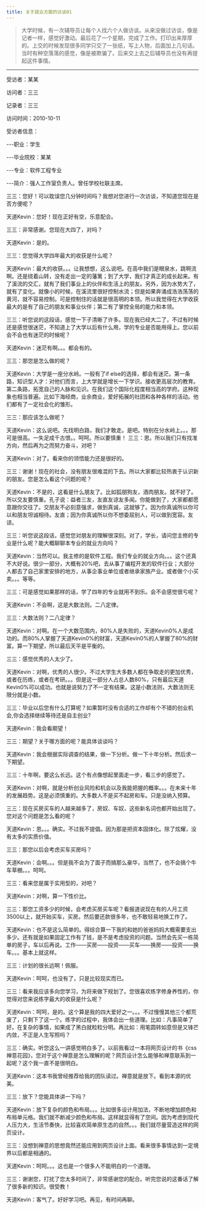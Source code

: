```yaml
---
title: 关于就业方面的访谈01
---
```


> 大学时候，有一次辅导员让每个人找六个人做访谈。从来没做过访谈，像是记者一样，感觉好激动。最后花了一个星期，完成了工作。打印出来厚厚的。上交的时候发现很多同学只交了一张纸，写上人物，后面加上几句话。当时有种空落落的感觉，像是被欺骗了。后来交上去之后辅导员也没有再提起这件事情。

------------------------------

受访者：某某

访问者：三三

记录者：三三

访问时间：2010-10-11

受访者信息：

---职业：学生

---毕业院校：某某

---专业：软件工程专业

---简介：强人工作室负责人。曾任学校社联主席。

三三：您好！可以耽误您几分钟时间吗？我想对您进行一次访谈，不知道您现在是否方便呢？

天道Kevin：您好！现在正好有空，乐意配合。

三三：非常感谢。您现在大四了，对吗？

天道Kevin：是的。

三三：您觉得大学四年最大的收获是什么呢？

天道Kevin：最大的收获。。。让我想想，这么说吧。在高中我们是眼泉水，跳啊流啊。还是绕着山转，没有走出一定的藩篱；到了大学，我们才真正的成长起来。有了溪流的交汇，就有了我们事业上的伙伴和生活上的朋友。另外，因为水势大了，就有了变化。就像小的时候，在溪流里很好控制水流；但是如果奔涌成浩浩荡荡的黄河，就不容易控制。可是控制住的话就是很高明的本领。所以我觉得在大学收获最大的是有了自己的朋友和事业伙伴；第二有了掌控全局的能力和本领。

三三：听您说的这段话，感觉一下子清晰了许多。现在我已经大二了，不过有时候还是感觉很迷茫，不知道上了大学以后有什么用，学的专业是否能用得上。您以前会不会也有迷茫的时候呢？

天道Kevin：迷茫有啊。。。都会有的。

三三：那您是怎么做的呢？

天道Kevin：大学是一座分水岭。一般有了if  else的选择，都会有迷茫。第一条路，知识型人才：对他们而言，上大学就是增长一下学识。接收更高层次的教育。第二条路，拓宽自己的人脉和见识。在我们这个国际化程度相当高的学府。这种现象也相当普遍。比如下海经商，业余商业，爱好拓展的社团和各种各样的活动。他们都有了一定社会化的雏形。

三三：那应该怎么做呢？

天道Kevin：这么说吧。先找明白路，我们才敢走。是吧。特别在分水岭上。。。那可是很高。一失足成千古恨。。呵呵。所以要慎重！
三三：恩。所以我们只有找准方向，然后再为之而努力奋斗，对吧？

天道Kevin：对了。看来你的领悟能力还是很好的。

三三：谢谢！现在的社会，没有朋友很难混的下去。所以大家都比较热衷于认识新的朋友。您是怎么看这个问题的呢？

天道Kevin：不是的，这看是什么朋友了。比如狐朋狗友，酒肉朋友。就不好了。所以交友要慎重。孔子说：益者三友，友直友谅友多闻。你能做到了，大家都都愿意跟你交往了。交朋友不必刻意强求，做到真诚，这就够了。因为你真诚所以你可以和朋友坦诚相待。友直；因为你真诚所以你不想委屈别人，可以做到宽容。友谅。

三三：听您说这段话，感觉您对朋友的理解很深刻。对了，学长，请问您主修的专业是什么呢？能大概聊聊本专业的就业方向吗？

天道Kevin：当然可以。我主修的是软件工程。我们专业的就业方向。。。这个还真不大好说。很少一部分，大概有20%吧，去从事了编程开发的软件行业；大部分人都去了自己家里安排的地方，从事企事业单位或者继承家族产业。或者做个小买卖。。。等等。

三三：可是感觉如果那样的话，学了四年的专业就用不到乐。会不会感觉很亏呢？

天道Kevin：不会啊，这是大数法则。二八定律。

三三：大数法则？二八定律？

天道Kevin：对啊。在一个大数范围内，80%人是失败的，天道Kevin0%人是成功的。而80%人掌握了天道Kevin0%的财富，天道Kevin0%的人掌握了80%的财富。算一下期望，所以最后天平是平衡的。

三三：感觉优秀的人太少了。

天道Kevin：对啊，优秀的人很少。不过大学生大多数人都在争取走的更加优秀，或者在历练，或者在考研。。。但是这一部分人占总人数80%，只有最后天道Kevin0%可以成功。也就是说努力了不一定有结果。这是小数法则，大数法则无限分就是小数。

三三：毕业以后您有什么打算呢？如果暂时没有合适的工作却有个不错的创业机会,你会选择继续等待还是自主创业?

天道Kevin：我会看期望！

三三：期望？关于哪方面的呢？能具体谈谈吗？

天道Kevin：我会根据实际调查的结果，做一下分析。做一下十年分析。然后求一下期望。

三三：十年啊，要这么长远。这个有点像想起里面走一步，看三步的感觉了。

天道Kevin：对啊，就是分析创业风险和机会以及我能把握的概率。。。在未来十年的发展趋势。这是必须慎重的。大多数人不是买不起房和车。只是没纳入预算。

三三：现在买房买车的人越来越多了，房奴、车奴，这些新名词也都开始出现了。您对这个问题是怎么看的呢？

天道Kevin：恩。。。确实。不过我不提倡。因为那是把资本固体化。除了炫耀，没有太多的实质价值。

三三：那您以后会考虑买车买房吗？

天道Kevin：会啊。。。但是我不会为了面子而搞那么豪华，当然了，也不会搞个牛车草棚。。。呵呵。

三三：看来您是属于实用型的，对吧？

天道Kevin：对啊，算一下性价比。

三三：那您工资多少的时候，会考虑买房买车呢？看报道说现在有的人月工资3500以上，就开始买车，买房。然后要还款很多年，也不敢轻易地换工作了。

天道Kevin：也不是这么简单的。得综合算一下我的和她的爸爸妈妈大概需要支出多少。还有就是如果固定工作有了钱，是不是考虑投资的问题。当然会先买一栋简单的房子，车以后再说。工作——买房——投资——买车——换房——投资——换车。。。基本上就这样。

三三：计划的很长远啊！佩服。

天道Kevin：呵呵，也没有了，只是比较现实而已。

三三：看来我应该多向您学习，为将来做下规划了。您很喜欢练字修身养性的，你觉得对您来说练字最大的收获是什么呢？

天道Kevin：呵呵，是的。这个算是我的四大爱好之一。。。不过慢慢其他三个都荒废了，只剩下了这一个。练字的过程中，我体会出一些道理。比如：凡事简单了好。在复杂的事情，如果成了黑白就粒粒分明。再比如：用笔圆转如意但是又锋芒内敛，不正是人生写照吗？

三三：确实。听您这么一讲感觉明白多了。以前我看过一本将网页设计的书《css禅意花园》，您对于这个禅意是怎么理解的呢？网页设计怎么能够和禅意联系到一起呢？这个我一直不是很明白。

天道Kevin：这本书我曾经推荐给我的团队读过。禅意就是放下。看到本源的优美。

三三：放下？您能具体讲一下吗？

天道Kevin：放下复杂的颜色和布局。。。比如很多设计用加法，不断地增加颜色和布局单元格。我们就不断减少颜色和布局。这样就显得有了空间。因为考虑到现代人压力大，生活节奏快，比较喜欢简单原生态的自然。。。我们就尽量营造这样的网页设计。

三三：没想到禅意的思想竟然还能应用到网页设计上面。看来很多事情达到一定境界以后都是相通的。

天道Kevin：呵呵。。。这也是一个很多人不能明白的一个道理。

三三：谢谢您，打扰了您太多时间了，非常感谢您的配合。听完您说的这番话了解了很多新的知识。很受教！

天道Kevin：客气了。好好学习吧。再见，有时间再聊。

